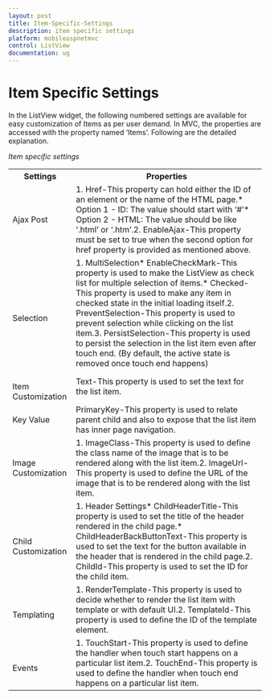 ```yaml
---
layout: post
title: Item-Specific-Settings
description: item specific settings
platform: mobileaspnetmvc
control: ListView
documentation: ug
---
```


# Item Specific Settings

In the ListView widget, the following numbered settings are available for easy customization of Items as per user demand. In MVC, the properties are accessed with the property named ‘Items’. Following are the detailed explanation.

_Item specific settings_

<table>
<tr>
<th>
Settings</th><th>
Properties</th></tr>
<tr>
<td>
Ajax Post</td><td>
1. Href-This property can hold either the ID of an element or the name of the HTML page.* Option 1 - ID: The value should start with ‘#<ID>’* Option 2 - HTML: The value should be like ‘<HTML>.html’ or ‘<HTML>.htm’.2. EnableAjax-This property must be set to true when the second option for href property is provided as mentioned above. </td></tr>
<tr>
<td>
<br>Selection</td><td>
1. MultiSelection* EnableCheckMark-This property is used to make the ListView as check list for multiple selection of items.* Checked-This property is used to make any item in checked state in the initial loading itself.2. PreventSelection-This property is used to prevent selection while clicking on the list item.3. PersistSelection-This property is used to persist the selection in the list item even after touch end. (By default, the active state is removed once touch end happens)</td></tr>
<tr>
<td>
<br>Item Customization</td><td>
Text-This property is used to set the text for the list item.</td></tr>
<tr>
<td>
Key Value</td><td>
PrimaryKey-This property is used to relate parent child and also to expose that the list item has inner page navigation.</td></tr>
<tr>
<td>
Image Customization</td><td>
1. ImageClass-This property is used to define the class name of the image that is to be rendered along with the list item.2. ImageUrl-This property is used to define the URL of the image that is to be rendered along with the list item.</td></tr>
<tr>
<td>
<br>Child Customization</td><td>
1. Header Settings* ChildHeaderTitle-This property is used to set the title of the header rendered in the child page.* ChildHeaderBackButtonText-This property is used to set the text for the button available in the header that is rendered in the child page.2. ChildId-This property is used to set the ID for the child item.</td></tr>
<tr>
<td>
<br>Templating</td><td>
1. RenderTemplate-This property is used to decide whether to render the list item with template or with default UI.2. TemplateId-This property is used to define the ID of the template element.</td></tr>
<tr>
<td>
<br>Events</td><td>
1. TouchStart-This property is used to define the handler when touch start happens on a particular list item.2. TouchEnd-This property is used to define the handler when touch end happens on a particular list item.</td></tr>
</table>


